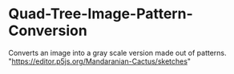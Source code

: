 # Quad-Tree-Image-Pattern-Conversion
Converts an image into a gray scale version made out of patterns.
"https://editor.p5js.org/Mandaranian-Cactus/sketches"
